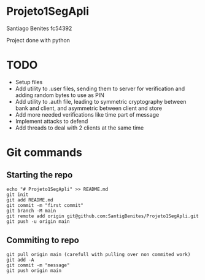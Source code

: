# Projeto1SegApli

Santiago Benites fc54392

Project done with python

# TODO

- Setup files
- Add utility to .user files, sending them to server for verification and adding random bytes to use as PIN
- Add utility to .auth file, leading to symmetric cryptography between bank and client, and asymmetric between client and store
- Add more needed verifications like time part of message
- Implement attacks to defend
- Add threads to deal with 2 clients at the same time


# Git commands

## Starting the repo
```
echo "# Projeto1SegApli" >> README.md
git init
git add README.md
git commit -m "first commit"
git branch -M main
git remote add origin git@github.com:SantigBenites/Projeto1SegApli.git
git push -u origin main
```

## Commiting to repo

```
git pull origin main (carefull with pulling over non commited work)
git add -A
git commit -m "message"
git push origin main
```
